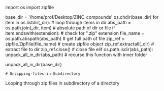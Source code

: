 import os
import zipfile

base_dir = '/home/prof/Desktop/ZINC_compounds'
os.chdir(base_dir)
for item in os.listdir(_dir): # loop through items in dir
    abs_path = os.path.join(_dir, item) # absolute path of dir or file
    if item.endswith(extension):  # check for ".zip" extension
        file_name = os.path.abspath(abs_path) # get full path of file
        zip_ref = zipfile.ZipFile(file_name) # create zipfile object
        zip_ref.extractall(_dir)  # extract file to dir
        zip_ref.close()  # close file
        elif os.path.isdir(abs_path):
        unpack_all_in_dir(abs_path)  # recurse this function with inner folder
        
        
unpack_all_in_dir(base_dir)

    # Unzipping-files-in-Subdirectory
Looping through zip files in subdirectory of a directory
